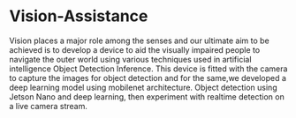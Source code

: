 # Vision-Assistance
Vision places a major role among the senses and our ultimate aim to be achieved is to develop a  device to aid the visually impaired people to navigate the outer world using various techniques  used in artificial intelligence Object Detection Inference.
This device is fitted with the camera to capture the images for object detection and for the same,we developed a deep learning model using mobilenet architecture.
Object detection using Jetson Nano and deep learning, then experiment with realtime detection on a live camera stream.

